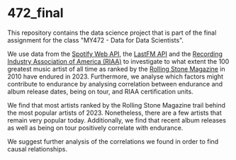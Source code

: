 # 472_final
This repository contains the data science project that is part of the final assignment for the class "MY472 - Data for Data Scientists".

We use data from the [Spotify Web API](https://developer.spotify.com/documentation/web-api), the [LastFM API](https://www.last.fm/de/api) and the [Recording Industry Association of America (RIAA)](https://en.wikipedia.org/wiki/List_of_highest-certified_music_artists_in_the_United_States) to investigate to what extent the 100 greatest music artist of all time as ranked by the [Rolling Stone Magazine](https://www.rollingstone.com/music/music-lists/100-greatest-artists-147446/) in 2010 have endured in 2023. Furthermore, we analyse which factors might contribute to endurance by analysing correlation between endurance and album release dates, being on tour, and RIAA certification units.

We find that most artists ranked by the Rolling Stone Magazine trail behind the most popular artists of 2023. Nonetheless, there are a few artists that remain very popular today. Additionally, we find that recent album releases as well as being on tour positively correlate with endurance.

We suggest further analysis of the correlations we found in order to find causal relationships.
